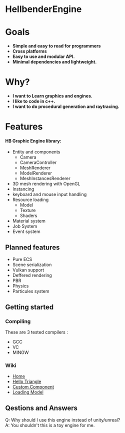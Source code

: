# HellbenderEngine

# Goals 
- **Simple and easy to read for programmers**
- **Cross platforms**
- **Easy to use and modular API.**
- **Minimal dependencies and lightweight.**

# Why?
- **I want to Learn graphics and engines.**
- **I like to code in c++.**
- **I want to do procedural generation and raytracing.**

# Features
#### HB Graphic Engine library:
- Entity and components
	- Camera
	- CameraController
	- MeshRenderer
	- ModelRenderer
	- MeshInstancesRenderer
- 3D mesh rendering with OpenGL
- Instancing
- keyboard and mouse input handling
- Resource loading
	 - Model
	 - Texture
	 - Shaders
- Material system
- Job System
- Event system

## Planned features

 - Pure ECS
 - Scene serialization
 - Vulkan support
 - Deffered rendering
 - PBR
 - Physics
 - Particules system

## Getting started

### Compiling
These are 3 tested compilers : 
- GCC
- VC
- MINGW

### Wiki
- [Home](https://github.com/Goutch/HellbenderEngine/wiki) 
- [Hello Triangle](https://github.com/Goutch/HellbenderEngine/wiki/Hello-triangle)
- [Custom Component](https://github.com/Goutch/HellbenderEngine/wiki/Custom-component)
- [Loading Model](https://github.com/Goutch/HellbenderEngine/wiki/Loading-model)
## Qestions and Answers
Q: Why should I use this engine instead of unity/unreal?  
A: You shouldn't this is a toy engine for me.  
